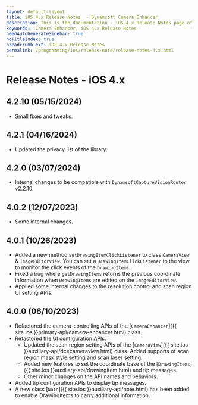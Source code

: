 ```yaml
---
layout: default-layout
title: iOS 4.x Release Notes  - Dynamsoft Camera Enhancer
description: This is the documentation - iOS 4.x Release Notes page of Dynamsoft Camera Enhancer.
keywords:  Camera Enhancer, iOS 4.x Release Notes
needAutoGenerateSidebar: true
noTitleIndex: true
breadcrumbText: iOS 4.x Release Notes
permalink: /programming/ios/release-note/release-notes-4.x.html
---
```


# Release Notes - iOS 4.x

## 4.2.10 (05/15/2024)

* Small fixes and tweaks.

## 4.2.1 (04/16/2024)

* Updated the privacy list of the library.

## 4.2.0 (03/07/2024)

* Internal changes to be compatible with `DynamsoftCaptureVisionRouter` v2.2.10.

## 4.0.2 (12/07/2023)

* Some internal changes.

## 4.0.1 (10/26/2023)

* Added a new method `setDrawingItemClickListener` to class `CameraView` & `ImageEditorView`. You can set a `DrawingItemClickListener` to the view to monitor the click events of the `DrawingItems`.
* Fixed a bug where `getDrawingItems` returns the previous coordinate information when `DrawingItems` are edited on the `ImageEditorView`.
* Applied some internal changes to the resolution control and scan region UI setting APIs.

## 4.0.0 (08/10/2023)

* Refactored the camera-controlling APIs of the [`CameraEnhancer`]({{ site.ios }}primary-api/camera-enhancer.html) class.
* Refactored the UI configuration APIs.
  * Updated the scan region setting APIs of the [`CameraView`]({{ site.ios }}auxiliary-api/dcecameraview.html) class. Added supports of scan region mask style setting and scan laser setting.
  * Added new features to set the coordinate base of the [`DrawingItems`]({{ site.ios }}auxiliary-api/drawingitem.html) and tip messages.
  * Other minor changes on the API names and behaviors.
* Added tip configuration APIs to display tip messages.
* A new class [`Note`]({{ site.ios }}auxiliary-api/note.html) has been added to enable DrawingItems to carry additional information.
